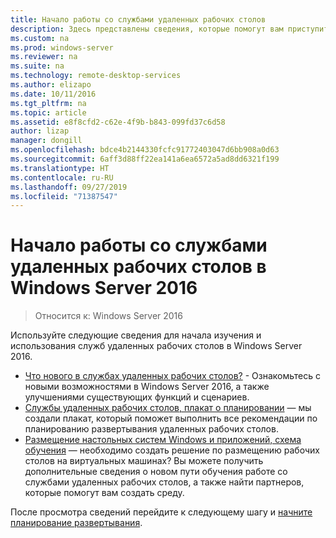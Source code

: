 ```yaml
---
title: Начало работы со службами удаленных рабочих столов
description: Здесь представлены сведения, которые помогут вам приступить к работе со службами удаленных рабочих столов в Windows Server 2016.
ms.custom: na
ms.prod: windows-server
ms.reviewer: na
ms.suite: na
ms.technology: remote-desktop-services
ms.author: elizapo
ms.date: 10/11/2016
ms.tgt_pltfrm: na
ms.topic: article
ms.assetid: e8f8cfd2-c62e-4f9b-b843-099fd37c6d58
author: lizap
manager: dongill
ms.openlocfilehash: bdce4b2144330fcfc91772403047d6bb908a0d63
ms.sourcegitcommit: 6aff3d88ff22ea141a6ea6572a5ad8dd6321f199
ms.translationtype: HT
ms.contentlocale: ru-RU
ms.lasthandoff: 09/27/2019
ms.locfileid: "71387547"
---
```

# <a name="get-started-with-remote-desktop-services-in-windows-server-2016"></a>Начало работы со службами удаленных рабочих столов в Windows Server 2016

> Относится к: Windows Server 2016

Используйте следующие сведения для начала изучения и использования служб удаленных рабочих столов в Windows Server 2016.

- [Что нового в службах удаленных рабочих столов?](rds-whats-new.md) - Ознакомьтесь с новыми возможностями в Windows Server 2016, а также улучшениями существующих функций и сценариев.
- [Службы удаленных рабочих столов, плакат о планировании](rds-poster.md) — мы создали плакат, который поможет выполнить все рекомендации по планированию развертывания удаленных рабочих столов.
- [Размещение настольных систем Windows и приложений, схема обучения](rds-hosting-partners.md) — необходимо создать решение по размещению рабочих столов на виртуальных машинах? Вы можете получить дополнительные сведения о новом пути обучения работе со службами удаленных рабочих столов, а также найти партнеров, которые помогут вам создать среду.

После просмотра сведений перейдите к следующему шагу и [начните планирование развертывания](rds-plan-and-design.md).